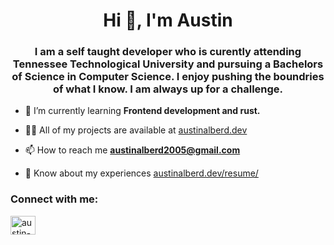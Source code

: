 <h1 align="center">Hi 👋, I'm Austin</h1>
<h3 align="center">I am a self taught developer who is curently attending Tennessee Technological University and pursuing a Bachelors of Science in Computer Science. I enjoy pushing the boundries of what I know. I am always up for a challenge.</h3>

- 🌱 I’m currently learning **Frontend development and rust.**

- 👨‍💻 All of my projects are available at [austinalberd.dev](austinalberd.dev)

- 📫 How to reach me **austinalberd2005@gmail.com**

- 📄 Know about my experiences [austinalberd.dev/resume/](austinalberd.dev/resume/)

<h3 align="left">Connect with me:</h3>
<p align="left">
<a href="https://linkedin.com/in/austin-alberd" target="blank"><img align="center" src="https://raw.githubusercontent.com/rahuldkjain/github-profile-readme-generator/master/src/images/icons/Social/linked-in-alt.svg" alt="austin-alberd" height="30" width="40" /></a>
</p>
